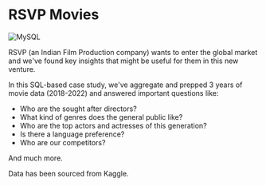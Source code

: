 # RSVP Movies
 ![MySQL](https://img.shields.io/badge/mysql-%2300000f.svg?style=for-the-badge&logo=mysql&logoColor=white)

RSVP (an Indian Film Production company) wants to enter the global market and we've found key insights that might be useful for them in this new venture.

In this SQL-based case study, we've aggregate and prepped 3 years of movie data (2018-2022) and answered important questions like:

* Who are the sought after directors? 
* What kind of genres does the general public like?
* Who are the top actors and actresses of this generation?
* Is there a language preference?
* Who are our competitors?

And much more.

Data has been sourced from Kaggle. 

